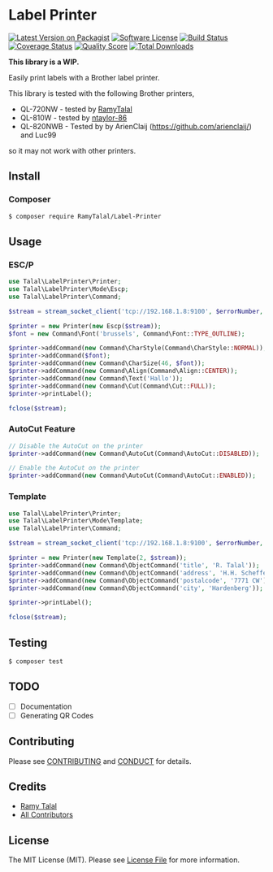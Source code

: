# Label Printer

[![Latest Version on Packagist][ico-version]][link-packagist]
[![Software License][ico-license]](LICENSE.md)
[![Build Status][ico-travis]][link-travis]
[![Coverage Status][ico-scrutinizer]][link-scrutinizer]
[![Quality Score][ico-code-quality]][link-code-quality]
[![Total Downloads][ico-downloads]][link-downloads]

**This library is a WIP.**

Easily print labels with a Brother label printer.

This library is tested with the following Brother printers,

* QL-720NW - tested by [RamyTalal](https://github.com/RamyTalal)
* QL-810W - tested by [ntaylor-86](https://github.com/ntaylor-86)
* QL-820NWB - Tested by by ArienClaij (https://github.com/arienclaij/) and Luc99 

so it may not work with other printers.

## Install

### Composer

``` bash
$ composer require RamyTalal/Label-Printer
```

## Usage

### ESC/P

``` php
use Talal\LabelPrinter\Printer;
use Talal\LabelPrinter\Mode\Escp;
use Talal\LabelPrinter\Command;

$stream = stream_socket_client('tcp://192.168.1.8:9100', $errorNumber, $errorString);

$printer = new Printer(new Escp($stream));
$font = new Command\Font('brussels', Command\Font::TYPE_OUTLINE);

$printer->addCommand(new Command\CharStyle(Command\CharStyle::NORMAL));
$printer->addCommand($font);
$printer->addCommand(new Command\CharSize(46, $font));
$printer->addCommand(new Command\Align(Command\Align::CENTER));
$printer->addCommand(new Command\Text('Hallo'));
$printer->addCommand(new Command\Cut(Command\Cut::FULL));
$printer->printLabel();

fclose($stream);
```

### AutoCut Feature

```php
// Disable the AutoCut on the printer
$printer->addCommand(new Command\AutoCut(Command\AutoCut::DISABLED));

// Enable the AutoCut on the printer
$printer->addCommand(new Command\AutoCut(Command\AutoCut::ENABLED));
```

### Template

``` php
use Talal\LabelPrinter\Printer;
use Talal\LabelPrinter\Mode\Template;
use Talal\LabelPrinter\Command;

$stream = stream_socket_client('tcp://192.168.1.8:9100', $errorNumber, $errorString);

$printer = new Printer(new Template(2, $stream));
$printer->addCommand(new Command\ObjectCommand('title', 'R. Talal'));
$printer->addCommand(new Command\ObjectCommand('address', 'H.H. Schefferlaan 9'));
$printer->addCommand(new Command\ObjectCommand('postalcode', '7771 CW'));
$printer->addCommand(new Command\ObjectCommand('city', 'Hardenberg'));

$printer->printLabel();

fclose($stream);
```

## Testing

``` bash
$ composer test
```

## TODO

- [ ] Documentation
- [ ] Generating QR Codes

## Contributing

Please see [CONTRIBUTING](CONTRIBUTING.md) and [CONDUCT](CONDUCT.md) for details.

## Credits

- [Ramy Talal][link-author]
- [All Contributors][link-contributors]

## License

The MIT License (MIT). Please see [License File](LICENSE.md) for more information.

[ico-version]: https://img.shields.io/packagist/v/RamyTalal/Label-Printer.svg?style=flat-square
[ico-license]: https://img.shields.io/badge/license-MIT-brightgreen.svg?style=flat-square
[ico-travis]: https://img.shields.io/travis/RamyTalal/Label-Printer/master.svg?style=flat-square
[ico-scrutinizer]: https://img.shields.io/scrutinizer/coverage/g/RamyTalal/Label-Printer.svg?style=flat-square
[ico-code-quality]: https://img.shields.io/scrutinizer/g/RamyTalal/Label-Printer.svg?style=flat-square
[ico-downloads]: https://img.shields.io/packagist/dt/RamyTalal/Label-Printer.svg?style=flat-square

[link-packagist]: https://packagist.org/packages/RamyTalal/Label-Printer
[link-travis]: https://travis-ci.org/RamyTalal/Label-Printer
[link-scrutinizer]: https://scrutinizer-ci.com/g/RamyTalal/Label-Printer/code-structure
[link-code-quality]: https://scrutinizer-ci.com/g/RamyTalal/Label-Printer
[link-downloads]: https://packagist.org/packages/RamyTalal/Label-Printer
[link-author]: https://github.com/RamyTalal
[link-contributors]: ../../contributors
